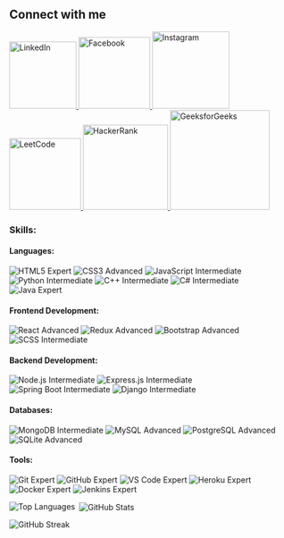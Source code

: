 ## Connect with me
<p align="left">
  <a href="https://www.linkedin.com/in/java-abhijeet/">
    <img src="https://img.shields.io/badge/LinkedIn-blue?style=flat-square&logo=linkedin&logoColor=white" alt="LinkedIn" width="120"/>
  </a>
  <a href="https://www.facebook.com/profile.php?id=100035690567591">
    <img src="https://img.shields.io/badge/Facebook-blue?style=flat-square&logo=facebook&logoColor=white" alt="Facebook" width="128"/>
  </a>
  <a href="https://www.instagram.com/abhijeet2532002/">
    <img src="https://img.shields.io/badge/Instagram-E4405F?style=flat-square&logo=instagram&logoColor=white" alt="Instagram" width="138"/>
  </a>
  <a href="https://leetcode.com/u/abhijeetkumar2532002/">
    <img src="https://img.shields.io/badge/LeetCode-FFA116?style=flat-square&logo=leetcode&logoColor=black" alt="LeetCode" width="128"/>
  </a>
  <a href="https://www.hackerrank.com/profile/abhijeetkumar251">
    <img src="https://img.shields.io/badge/HackerRank-2EC866?style=flat-square&logo=hackerrank&logoColor=white" alt="HackerRank" width="152"/>
  </a>
  <a href="https://www.geeksforgeeks.org/user/abhijeetkumar2532002/">
    <img src="https://img.shields.io/badge/GeeksforGeeks-0F9D58?style=flat-square&logo=geeksforgeeks&logoColor=white" alt="GeeksforGeeks" width="178"/>
  </a>
</p>

### Skills:

#### Languages:
<p align="left">
  <img src="https://img.shields.io/badge/HTML5-Expert-orange" alt="HTML5 Expert">
  <img src="https://img.shields.io/badge/CSS3-Advanced-blue" alt="CSS3 Advanced">
  <img src="https://img.shields.io/badge/JavaScript-Intermediate-yellow" alt="JavaScript Intermediate">
  <img src="https://img.shields.io/badge/Python-Intermediate-yellow" alt="Python Intermediate">
  <img src="https://img.shields.io/badge/C++-Intermediate-yellow" alt="C++ Intermediate">
  <img src="https://img.shields.io/badge/C%23-Intermediate-yellow" alt="C# Intermediate">
  <img src="https://img.shields.io/badge/Java-Expert-orange" alt="Java Expert">
</p>

#### Frontend Development:
<p align="left">
  <img src="https://img.shields.io/badge/React-Advanced-blue" alt="React Advanced">
  <img src="https://img.shields.io/badge/Redux-Advanced-blue" alt="Redux Advanced">
  <img src="https://img.shields.io/badge/Bootstrap-Advanced-blue" alt="Bootstrap Advanced">
  <img src="https://img.shields.io/badge/SCSS-Intermediate-yellow" alt="SCSS Intermediate">
</p>

#### Backend Development:
<p align="left">
  <img src="https://img.shields.io/badge/Node.js-Intermediate-yellow" alt="Node.js Intermediate">
  <img src="https://img.shields.io/badge/Express.js-Intermediate-yellow" alt="Express.js Intermediate">
  <img src="https://img.shields.io/badge/Spring Boot-Intermediate-yellow" alt="Spring Boot Intermediate">
  <img src="https://img.shields.io/badge/Django-Intermediate-yellow" alt="Django Intermediate">
</p>

#### Databases:
<p align="left">
  <img src="https://img.shields.io/badge/MongoDB-Intermediate-yellow" alt="MongoDB Intermediate">
  <img src="https://img.shields.io/badge/MySQL-Advanced-blue" alt="MySQL Advanced">
  <img src="https://img.shields.io/badge/PostgreSQL-Advanced-blue" alt="PostgreSQL Advanced">
  <img src="https://img.shields.io/badge/SQLite-Advanced-blue" alt="SQLite Advanced">
</p>

#### Tools:
<p align="left">
  <img src="https://img.shields.io/badge/Git-Expert-orange" alt="Git Expert">
  <img src="https://img.shields.io/badge/GitHub-Expert-orange" alt="GitHub Expert">
  <img src="https://img.shields.io/badge/VS Code-Expert-orange" alt="VS Code Expert">
  <img src="https://img.shields.io/badge/Heroku-Expert-orange" alt="Heroku Expert">
  <img src="https://img.shields.io/badge/Docker-Expert-orange" alt="Docker Expert">
  <img src="https://img.shields.io/badge/Jenkins-Expert-orange" alt="Jenkins Expert">
</p>

<p>
  <img align="left" src="https://github-readme-stats.vercel.app/api/top-langs?username=abhijeet2532002&show_icons=true&locale=en&layout=compact" alt="Top Languages" />
</p>

<p>&nbsp;<img align="center" src="https://github-readme-stats.vercel.app/api?username=abhijeet2532002&show_icons=true&locale=en" alt="GitHub Stats" /></p>

<p>
  <img align="center" src="https://github-readme-streak-stats.herokuapp.com/?user=abhijeet2532002" alt="GitHub Streak" />
</p>
